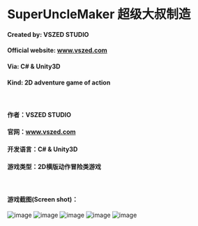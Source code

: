 # SuperUncleMaker 超级大叔制造

#### Created by: VSZED STUDIO        

#### Official website: www.vszed.com  

#### Via: C# & Unity3D

#### Kind: 2D adventure game of action   

</br>

#### 作者：VSZED STUDIO

#### 官网：www.vszed.com

#### 开发语言：C# & Unity3D

#### 游戏类型：2D横版动作冒险类游戏

</br>

#### 游戏截图(Screen shot)：

![image](https://github.com/vszed/SuperUncle/blob/master/ScreenShot/1.png)
![image](https://github.com/vszed/SuperUncle/blob/master/ScreenShot/2.png)
![image](https://github.com/vszed/SuperUncle/blob/master/ScreenShot/3.png)
![image](https://github.com/vszed/SuperUncle/blob/master/ScreenShot/4.png)
![image](https://github.com/vszed/SuperUncle/blob/master/ScreenShot/5.png)
